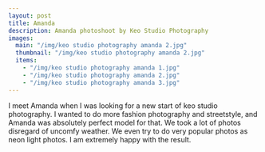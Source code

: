 ```yaml
---
layout: post
title: Amanda
description: Amanda photoshoot by Keo Studio Photography
images: 
  main: "/img/keo studio photography amanda 2.jpg"
  thumbnail: "/img/keo studio photography amanda 2.jpg"
  items: 
    - "/img/keo studio photography amanda 1.jpg"
    - "/img/keo studio photography amanda 2.jpg"
    - "/img/keo studio photography amanda 3.jpg"
---
```


I meet Amanda when I was looking for a new start of keo studio photography.
I wanted to do more fashion photography and streetstyle, and Amanda was absolutely perfect model for that.
We took a lot of photos disregard of uncomfy weather. We even try to do very popular photos as neon light photos.
I am extremely happy with the result.